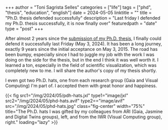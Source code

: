 +++
author = "Toni Sagrista Selles"
categories = ["life"]
tags = ["phd", "thesis", "education", "english"]
date = 2024-05-05
linktitle = ""
title = "Ph.D. thesis defended successfully"
description = "Last friday I defended my Ph.D. thesis successfully, it is now finally over"
featuredpath = "date"
type = "post"
+++

After almost 2 years since the [submission of my Ph.D. thesis](/blog/2022/thesis-submitted), I finally could defend it successfully last Friday (May 3, 2024). It has been a long journey, exactly 9 years since the initial acceptance on May 3, 2015. The road has been bumpy, especially since I had to juggle my job with the work I was doing on the side for the thesis, but in the end I think it was well worth it. I learned a ton, especially in the field of scientific visualization, which was completely new to me. I will share the author's copy of my thesis shortly.

I even got two Ph.D. hats, one from each research group (Gaia and Visual Computing) I'm part of. I accepted them with great honor and happiness.


{{< fig src1="/img/2024/05/pdh-hats.jxl" type1="image/jxl" src2="/img/2024/05/phd-hats.avif" type2=="image/avif" src="/img/2024/05/phd-hats.jpg" class="fig-center" width="75%" title="The Ph.D. hats I was gifted by my colleagues from ARI (Gaia, Jasmine and Digital Twins groups), left, and from the IWR (Visual Computing group), right." loading="lazy" >}}

